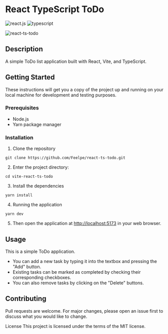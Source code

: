 # React TypeScript ToDo

![react.js](https://img.shields.io/badge/React-20232A?style=for-the-badge&logo=react&logoColor=61DAFB)
![typescript](https://img.shields.io/badge/TypeScript-007ACC?style=for-the-badge&logo=typescript&logoColor=white)

![react-ts-todo](https://i.imgur.com/hYep8zp.gif)

## Description

A simple ToDo list application built with React, Vite, and TypeScript.

## Getting Started

These instructions will get you a copy of the project up and running on your local machine for development and testing purposes.

### Prerequisites
- Node.js
- Yarn package manager

### Installation

1. Clone the repository

```
git clone https://github.com/Feelpe/react-ts-todo.git
```

2. Enter the project directory:

```
cd vite-react-ts-todo
```

3. Install the dependencies

```
yarn install
```

4. Running the application

```
yarn dev
```

5. Then open the application at [http://localhost:5173](http://localhost:5173) in your web browser. 

## Usage

This is a simple ToDo application.

- You can add a new task by typing it into the textbox and pressing the "Add" button.
- Existing tasks can be marked as completed by checking their corresponding checkboxes.
- You can also remove tasks by clicking on the "Delete" buttons.

## Contributing

Pull requests are welcome. For major changes, please open an issue first to discuss what you would like to change.

License
This project is licensed under the terms of the MIT license.

